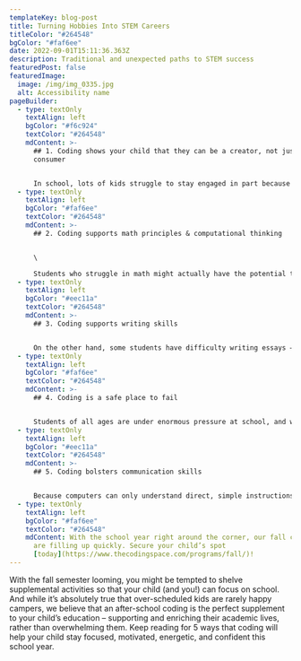 ```yaml
---
templateKey: blog-post
title: Turning Hobbies Into STEM Careers
titleColor: "#264548"
bgColor: "#faf6ee"
date: 2022-09-01T15:11:36.363Z
description: Traditional and unexpected paths to STEM success
featuredPost: false
featuredImage:
  image: /img/img_0335.jpg
  alt: Accessibility name
pageBuilder:
  - type: textOnly
    textAlign: left
    bgColor: "#f6c924"
    textColor: "#264548"
    mdContent: >-
      ## 1. Coding shows your child that they can be a creator, not just a
      consumer


      In school, lots of kids struggle to stay engaged in part because they are positioned as passive consumers of knowledge. This mindset can lead studies to develop to apathy or even resentment towards their studies. But through regular coding practice where they create instead of simply consume knowledge, kids will understand that they don’t have to approach learning in this passive way – they can be energetic equal partners in their own learning.
  - type: textOnly
    textAlign: left
    bgColor: "#faf6ee"
    textColor: "#264548"
    mdContent: >-
      ## 2. Coding supports math principles & computational thinking


      \

      Students who struggle in math might actually have the potential to be razor-sharp computational thinkers – they just might need a slightly different approach. In a regular math classroom, surrounded by peers who may perceive their math abilities as static, these students might continue to feel “stuck”. But an after-school coding class presents the perfect opportunity for students who have internalized that they’re “bad at math” to rebuild their computational confidence and practice logical thinking skills.
  - type: textOnly
    textAlign: left
    bgColor: "#eec11a"
    textColor: "#264548"
    mdContent: >-
      ## 3. Coding supports writing skills


      On the other hand, some students have difficulty writing essays – lacking individual attention in their English classes, they may feel bewildered by the demands of grammar, structure, and argument. But in a coding class, more STEM-oriented students can practice the same skills required for effective writing in a left-brained way: they’ll become better self-editors, learn to organize their thoughts, practice explaining complex ideas simply, and learn how to adhere to a style guide.
  - type: textOnly
    textAlign: left
    bgColor: "#faf6ee"
    textColor: "#264548"
    mdContent: >-
      ## 4. Coding is a safe place to fail


      Students of all ages are under enormous pressure at school, and with that pressure can come a paralyzing fear of failure that limits their academic abilities and makes them tentative in the classroom. A regular coding class, though, offers students a fun, motivating, and creative opportunity to learn how to move through the inevitable setbacks of programming.
  - type: textOnly
    textAlign: left
    bgColor: "#eec11a"
    textColor: "#264548"
    mdContent: >-
      ## 5. Coding bolsters communication skills


      Because computers can only understand direct, simple instructions, tinkering with code naturally develops a child’s ability to express themselves clearly & concisely. This is a great skill for kids to build as they take on the increasing academic and organizational demands of middle & high school.
  - type: textOnly
    textAlign: left
    bgColor: "#faf6ee"
    textColor: "#264548"
    mdContent: With the school year right around the corner, our fall coding classes
      are filling up quickly. Secure your child’s spot
      [today](https://www.thecodingspace.com/programs/fall/)!
---
```

With the fall semester looming, you might be tempted to shelve supplemental activities so that your child (and you!) can focus on school. And while it’s absolutely true that over-scheduled kids are rarely happy campers, we believe that an after-school coding is the perfect supplement to your child’s education – supporting and enriching their academic lives, rather than overwhelming them. Keep reading for 5 ways that coding will help your child stay focused, motivated, energetic, and confident this school year.